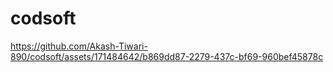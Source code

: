 # codsoft
https://github.com/Akash-Tiwari-890/codsoft/assets/171484642/b869dd87-2279-437c-bf69-960bef45878c

